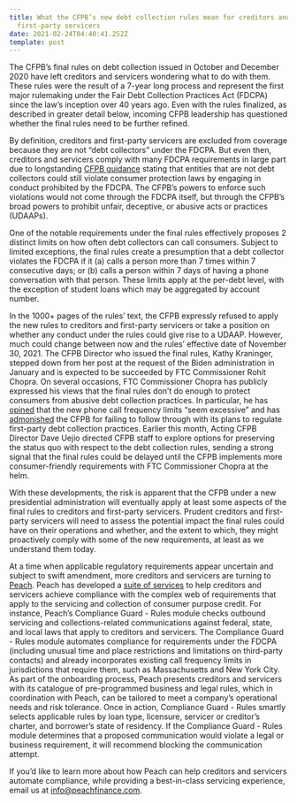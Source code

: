 ```yaml
---
title: What the CFPB’s new debt collection rules mean for creditors and
  first-party servicers
date: 2021-02-24T04:40:41.252Z
template: post
---
```

The CFPB’s final rules on debt collection issued in October and December 2020 have left creditors and servicers wondering what to do with them. These rules were the result of a 7-year long process and represent the first major rulemaking under the Fair Debt Collection Practices Act (FDCPA) since the law’s inception over 40 years ago. Even with the rules finalized, as described in greater detail below, incoming CFPB leadership has questioned whether the final rules need to be further refined.

By definition, creditors and first-party servicers are excluded from coverage because they are not “debt collectors” under the FDCPA. But even then, creditors and servicers comply with many FDCPA requirements in large part due to longstanding [CFPB guidance](https://files.consumerfinance.gov/f/201307_cfpb_bulletin_unfair-deceptive-abusive-practices.pdf) stating that entities that are not debt collectors could still violate consumer protection laws by engaging in conduct prohibited by the FDCPA. The CFPB’s powers to enforce such violations would not come through the FDCPA itself, but through the CFPB’s broad powers to prohibit unfair, deceptive, or abusive acts or practices (UDAAPs).

One of the notable requirements under the final rules effectively proposes 2 distinct limits on how often debt collectors can call consumers. Subject to limited exceptions, the final rules create a presumption that a debt collector violates the FDCPA if it (a) calls a person more than 7 times within 7 consecutive days; or (b) calls a person within 7 days of having a phone conversation with that person. These limits apply at the per-debt level, with the exception of student loans which may be aggregated by account number.

In the 1000+ pages of the rules’ text, the CFPB expressly refused to apply the new rules to creditors and first-party servicers or take a position on whether any conduct under the rules could give rise to a UDAAP. However, much could change between now and the rules’ effective date of November 30, 2021. The CFPB Director who issued the final rules, Kathy Kraninger, stepped down from her post at the request of the Biden administration in January and is expected to be succeeded by FTC Commissioner Rohit Chopra. On several occasions, FTC Commissioner Chopra has publicly expressed his views that the final rules don’t do enough to protect consumers from abusive debt collection practices. In particular, he has [opined](https://www.ftc.gov/system/files/documents/public_statements/1544795/chopra_-_comment_submission_on_cfpb_proposed_debt_collection_rule_9-18-19.pdf) that the new phone call frequency limits “seem excessive” and has [admonished](https://www.ftc.gov/system/files/documents/public_statements/1583802/chopra_statement_for_midwest_recovery_systems.pdf) the CFPB for failing to follow through with its plans to regulate first-party debt collection practices. Earlier this month, Acting CFPB Director Dave Uejio directed CFPB staff to explore options for preserving the status quo with respect to the debt collection rules, sending a strong signal that the final rules could be delayed until the CFPB implements more consumer-friendly requirements with FTC Commissioner Chopra at the helm.

With these developments, the risk is apparent that the CFPB under a new presidential administration will eventually apply at least some aspects of the final rules to creditors and first-party servicers. Prudent creditors and first-party servicers will need to assess the potential impact the final rules could have on their operations and whether, and the extent to which, they might proactively comply with some of the new requirements, at least as we understand them today.

At a time when applicable regulatory requirements appear uncertain and subject to swift amendment, more creditors and servicers are turning to [Peach](http://www.peachfinance.com). Peach has developed a [suite of services](https://www.peachfinance.com/products/compliance-guard) to help creditors and servicers achieve compliance with the complex web of requirements that apply to the servicing and collection of consumer purpose credit. For instance, Peach’s Compliance Guard - Rules module checks outbound servicing and collections-related communications against federal, state, and local laws that apply to creditors and servicers. The Compliance Guard - Rules module automates compliance for requirements under the FDCPA (including unusual time and place restrictions and limitations on third-party contacts) and already incorporates existing call frequency limits in jurisdictions that require them, such as Massachusetts and New York City. As part of the onboarding process, Peach presents creditors and servicers with its catalogue of pre-programmed business and legal rules, which in coordination with Peach, can be tailored to meet a company’s operational needs and risk tolerance. Once in action, Compliance Guard - Rules smartly selects applicable rules by loan type, licensure, servicer or creditor’s charter, and borrower’s state of residency. If the Compliance Guard - Rules module determines that a proposed communication would violate a legal or business requirement, it will recommend blocking the communication attempt.  

If you’d like to learn more about how Peach can help creditors and servicers automate compliance, while providing a best-in-class servicing experience, email us at [info@peachfinance.com](mailto:info@peachfinance.com).